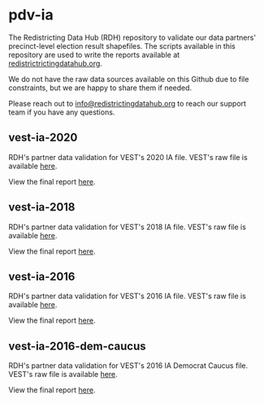 # pdv-ia

The Redistricting Data Hub (RDH) repository to validate our data partners' precinct-level election result shapefiles. The scripts available in this repository are used to write the reports available at [redistrictrictingdatahub.org]([https://redistrictingdatahub.org/](https://redistrictingdatahub.org/)). 

We do not have the raw data sources available on this Github due to file constraints, but we are happy to share them if needed. 

Please reach out to info@redistrictingdatahub.org to reach our support team if you have any questions. 

## vest-ia-2020

RDH's partner data validation for VEST's 2020 IA file. VEST's raw file is available [here](https://dataverse.harvard.edu/file.xhtml?fileId=4789403&version=29.0).

View the final report [here](https://redistrictingdatahub.org/dataset/vest-2020-iowa-precinct-and-election-results/).


## vest-ia-2018

RDH's partner data validation for VEST's 2018 IA file. VEST's raw file is available [here](https://dataverse.harvard.edu/file.xhtml?persistentId=doi:10.7910/DVN/UBKYRU/CVWIH1&version=36.0).

View the final report [here](https://redistrictingdatahub.org/dataset/vest-2018-iowa-precinct-and-election-results/).


## vest-ia-2016

RDH's partner data validation for VEST's 2016 IA file. VEST's raw file is available [here](https://dataverse.harvard.edu/file.xhtml?persistentId=doi:10.7910/DVN/NH5S2I/KRK19Z&version=56.0).

View the final report [here](https://redistrictingdatahub.org/dataset/vest-2016-iowa-precinct-and-election-results/).


## vest-ia-2016-dem-caucus

RDH's partner data validation for VEST's 2016 IA Democrat Caucus file. VEST's raw file is available [here](https://dataverse.harvard.edu/file.xhtml?persistentId=doi:10.7910/DVN/NH5S2I/QY55JP&version=56.0).

View the final report [here](https://redistrictingdatahub.org/dataset/vest-2016-iowa-precinct-and-caucus-election-results/).
